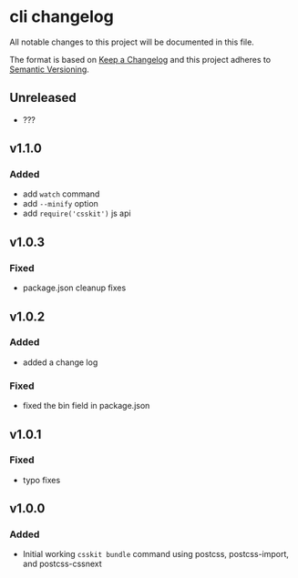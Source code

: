 # cli changelog

All notable changes to this project will be documented in this file.

The format is based on [Keep a Changelog](http://keepachangelog.com/) and this project adheres to [Semantic Versioning](http://semver.org/).

## Unreleased

* ???

## v1.1.0

### Added
* add `watch` command
* add `--minify` option
* add `require('csskit')` js api

## v1.0.3

### Fixed
* package.json cleanup fixes

## v1.0.2

### Added
* added a change log

### Fixed
* fixed the bin field in package.json

## v1.0.1

### Fixed
* typo fixes

## v1.0.0

### Added
* Initial working `csskit bundle` command using postcss, postcss-import, and postcss-cssnext
